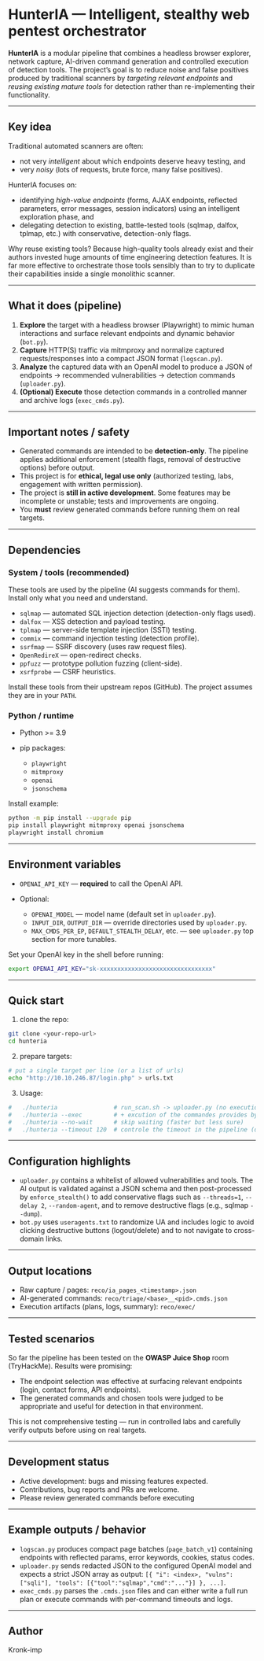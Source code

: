 # HunterIA — Intelligent, stealthy web pentest orchestrator

**HunterIA** is a modular pipeline that combines a headless browser explorer, network capture, AI-driven command generation and controlled execution of detection tools.
The project’s goal is to reduce noise and false positives produced by traditional scanners by *targeting relevant endpoints* and *reusing existing mature tools* for detection rather than re-implementing their functionality.

---

## Key idea

Traditional automated scanners are often:

* not very *intelligent* about which endpoints deserve heavy testing, and
* very *noisy* (lots of requests, brute force, many false positives).

HunterIA focuses on:

* identifying *high-value endpoints* (forms, AJAX endpoints, reflected parameters, error messages, session indicators) using an intelligent exploration phase, and
* delegating detection to existing, battle-tested tools (sqlmap, dalfox, tplmap, etc.) with conservative, detection-only flags.

Why reuse existing tools? Because high-quality tools already exist and their authors invested huge amounts of time engineering detection features. It is far more effective to orchestrate those tools sensibly than to try to duplicate their capabilities inside a single monolithic scanner.

---

## What it does (pipeline)

1. **Explore** the target with a headless browser (Playwright) to mimic human interactions and surface relevant endpoints and dynamic behavior (`bot.py`).
2. **Capture** HTTP(S) traffic via mitmproxy and normalize captured requests/responses into a compact JSON format (`logscan.py`).
3. **Analyze** the captured data with an OpenAI model to produce a JSON of endpoints → recommended vulnerabilities → detection commands (`uploader.py`).
4. **(Optional) Execute** those detection commands in a controlled manner and archive logs (`exec_cmds.py`).

---

## Important notes / safety

* Generated commands are intended to be **detection-only**. The pipeline applies additional enforcement (stealth flags, removal of destructive options) before output.
* This project is for **ethical, legal use only** (authorized testing, labs, engagement with written permission).
* The project is **still in active development**. Some features may be incomplete or unstable; tests and improvements are ongoing.
* You **must** review generated commands before running them on real targets. 

---

## Dependencies

### System / tools (recommended)

These tools are used by the pipeline (AI suggests commands for them). Install only what you need and understand.

* `sqlmap` — automated SQL injection detection (detection-only flags used).
* `dalfox` — XSS detection and payload testing.
* `tplmap` — server-side template injection (SSTI) testing.
* `commix` — command injection testing (detection profile).
* `ssrfmap` — SSRF discovery (uses raw request files).
* `OpenRedireX` — open-redirect checks.
* `ppfuzz` — prototype pollution fuzzing (client-side).
* `xsrfprobe` — CSRF heuristics.

Install these tools from their upstream repos (GitHub). The project assumes they are in your `PATH`.

### Python / runtime

* Python >= 3.9
* pip packages:

  * `playwright`
  * `mitmproxy`
  * `openai`
  * `jsonschema`

Install example:

```bash
python -m pip install --upgrade pip
pip install playwright mitmproxy openai jsonschema
playwright install chromium
```

---

## Environment variables

* `OPENAI_API_KEY` — **required** to call the OpenAI API.
* Optional:

  * `OPENAI_MODEL` — model name (default set in `uploader.py`).
  * `INPUT_DIR`, `OUTPUT_DIR` — override directories used by `uploader.py`.
  * `MAX_CMDS_PER_EP`, `DEFAULT_STEALTH_DELAY`, etc. — see `uploader.py` top section for more tunables.

Set your OpenAI key in the shell before running:

```bash
export OPENAI_API_KEY="sk-xxxxxxxxxxxxxxxxxxxxxxxxxxxxxxxx"
```

---

## Quick start

1. clone the repo:

```bash
git clone <your-repo-url>
cd hunteria
```

2. prepare targets:

```bash
# put a single target per line (or a list of urls)
echo "http://10.10.246.87/login.php" > urls.txt
```

3. Usage:

```bash
#   ./hunteria                # run_scan.sh -> uploader.py (no execution)
#   ./hunteria --exec         # + excution of the commandes provides by AI
#   ./hunteria --no-wait      # skip waiting (faster but less sure)
#   ./hunteria --timeout 120  # controle the timeout in the pipeline (défaut: 90)
```

---

## Configuration highlights

* `uploader.py` contains a whitelist of allowed vulnerabilities and tools. The AI output is validated against a JSON schema and then post-processed by `enforce_stealth()` to add conservative flags such as `--threads=1`, `--delay 2`, `--random-agent`, and to remove destructive flags (e.g., sqlmap `--dump`).
* `bot.py` uses `useragents.txt` to randomize UA and includes logic to avoid clicking destructive buttons (logout/delete) and to not navigate to cross-domain links.

---

## Output locations

* Raw capture / pages: `reco/ia_pages_<timestamp>.json`
* AI-generated commands: `reco/triage/<base>__<pid>.cmds.json`
* Execution artifacts (plans, logs, summary): `reco/exec/`

---

## Tested scenarios

So far the pipeline has been tested on the **OWASP Juice Shop** room (TryHackMe). Results were promising:

* The endpoint selection was effective at surfacing relevant endpoints (login, contact forms, API endpoints).
* The generated commands and chosen tools were judged to be appropriate and useful for detection in that environment.

This is not comprehensive testing — run in controlled labs and carefully verify outputs before using on real targets.

---

## Development status

* Active development: bugs and missing features expected.
* Contributions, bug reports and PRs are welcome.
* Please review generated commands before executing 

---

## Example outputs / behavior

* `logscan.py` produces compact page batches (`page_batch_v1`) containing endpoints with reflected params, error keywords, cookies, status codes.
* `uploader.py` sends redacted JSON to the configured OpenAI model and expects a strict JSON array as output: `[{ "i": <index>, "vulns": ["sqli"], "tools": [{"tool":"sqlmap","cmd":"..."}] }, ...]`.
* `exec_cmds.py` parses the `.cmds.json` files and can either write a full run plan or execute commands with per-command timeouts and logs.

---

## Author

Kronk-imp
